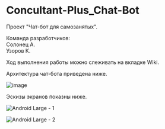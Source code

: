 # Concultant-Plus_Chat-Bot  

Проект "Чат-бот для самозанятых".  

Команда разработчиков:  
Солонец А.  
Узоров К.  

Ход выполнения работы можно слеживать на вкладке Wiki.

Архитектура чат-бота приведена ниже.  
 
![image](https://user-images.githubusercontent.com/90005421/193024830-b969491a-be1a-47ec-a695-e54bf97ed705.png)  

Эскизы экранов показны ниже.  


![Android Large - 1](https://user-images.githubusercontent.com/90005421/193241734-98fc5681-314c-48e2-9cd7-2a59272c9a6b.png)  

![Android Large - 2](https://user-images.githubusercontent.com/90005421/193241752-355a095d-fbba-4c6f-bd2b-52908b0240ba.png)
